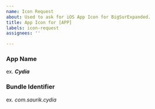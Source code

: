 ```yaml
---
name: Icon Request
about: Used to ask for iOS App Icon for BigSurExpanded.
title: App Icon for [APP]
labels: icon-request
assignees: ''

---
```


### App Name
ex. ***Cydia***

### Bundle Identifier
ex. *com.saurik.cydia*
